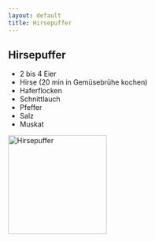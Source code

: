 ```yaml
---
layout: default
title: Hirsepuffer
---
```


## Hirsepuffer

- 2 bis 4 Eier
- Hirse (20 min in Gemüsebrühe kochen)
- Haferflocken
- Schnittlauch
- Pfeffer
- Salz
- Muskat

<img alt="Hirsepuffer" src="{{site.baseurl}}/img/hirsepuffer.jpg" style="width: 200px;" />
